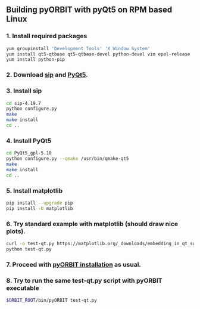 ## Building pyORBIT with pyQt5 on RPM based Linux
### 1. Install required packages
```bash
yum groupinstall 'Development Tools' 'X Window System'
yum install qt5-qtbase qt5-qtbase-devel python-devel vim epel-release 
yum install python-pip
```
### 2. Download [sip](https://sourceforge.net/projects/pyqt/files/sip/) and [PyQt5](https://sourceforge.net/projects/pyqt/files/PyQt5/).

### 3. Install sip
```bash
cd sip-4.19.7
python configure.py
make
make install
cd ..
```
### 4. Install PyQt5
```bash
cd PyQt5_gpl-5.10
python configure.py --qmake /usr/bin/qmake-qt5
make
make install
cd ..
```
### 5. Install matplotlib
```bash
pip install --upgrade pip
pip install -U matplotlib
```

### 6. Try standard example with matplotlib (should draw nice plots).
```bash
curl -o test-qt.py https://matplotlib.org/_downloads/embedding_in_qt_sgskip.py
python test-qt.py
```
### 7. Proceed with [pyORBIT installation](README.md) as usual. 

### 8. Try to run the same **test-qt.py** script with **pyORBIT** executable
```bash
$ORBIT_ROOT/bin/pyORBIT test-qt.py
```
